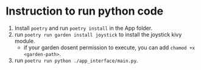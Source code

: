 # Instruction to run python code

1. Install `poetry` and run `poetry install` in the App folder.
2. run `poetry run garden install joystick` to install the joystick kivy module.
    - if your garden dosent permission to execute, you can add `chamod +x <garden-path>`.
3. run `poetru run python ./app_interface/main.py`.

